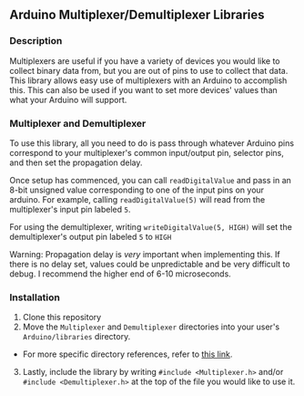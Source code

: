 ## Arduino Multiplexer/Demultiplexer Libraries

### Description
Multiplexers are useful if you have a variety of devices you would like to collect binary data from, but you are out of pins to use to collect that data.
This library allows easy use of multiplexers with an Arduino to accomplish this. This can also be used if you want to set more devices' values than what
your Arduino will support.

### Multiplexer and Demultiplexer
To use this library, all you need to do is pass through whatever Arduino pins correspond to your multiplexer's common input/output pin, selector pins, and then set the
propagation delay.

Once setup has commenced, you can call `readDigitalValue` and pass in an 8-bit unsigned value corresponding to one of the input pins on your arduino.
For example, calling `readDigitalValue(5)` will read from the multiplexer's input pin labeled `5`.

For using the demultiplexer, writing `writeDigitalValue(5, HIGH)` will set the demultiplexer's output pin labeled `5` to `HIGH`

Warning: Propagation delay is _very_ important when implementing this. If there is no delay set, values could be unpredictable and be very difficult to debug.
I recommend the higher end of 6-10 microseconds.

### Installation
1. Clone this repository
2. Move the `Multiplexer` and `Demultiplexer` directories into your user's `Arduino/libraries` directory.
- For more specific directory references, refer to [this link](https://learn.adafruit.com/adafruit-all-about-arduino-libraries-install-use/how-to-install-a-library).
3. Lastly, include the library by writing `#include <Multiplexer.h>` and/or `#include <Demultiplexer.h>` at the top of the file you would like to use it.